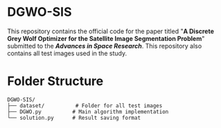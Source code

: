 # DGWO-SIS
This repository contains the official code for the paper titled "**A Discrete Grey Wolf Optimizer for the Satellite Image Segmentation Problem**" submitted to the ***Advances in Space Research***. This repository also contains all test images used in the study.

# Folder Structure
```text
DGWO-SIS/
├── dataset/          # Folder for all test images
├── DGWO.py          # Main algorithm implementation
└── solution.py      # Result saving format 
```
